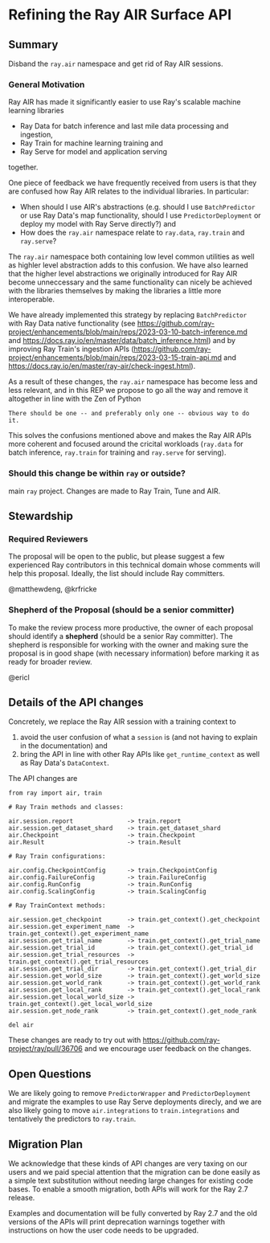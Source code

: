 # Refining the Ray AIR Surface API

## Summary

Disband the `ray.air` namespace and get rid of Ray AIR sessions.

### General Motivation

Ray AIR has made it significantly easier to use Ray's scalable machine learning
libraries
- Ray Data for batch inference and last mile data processing and ingestion,
- Ray Train for machine learning training and
- Ray Serve for model and application serving

together.

One piece of feedback we have frequently received from users is that they are confused how Ray AIR
relates to the individual libraries. In particular:
- When should I use AIR's abstractions (e.g. should I use `BatchPredictor` or use Ray Data's map functionality,
should I use `PredictorDeployment` or deploy my model with Ray Serve directly?) and
- How does the `ray.air` namespace relate to `ray.data`, `ray.train` and `ray.serve`?

The `ray.air` namespace both containing low level common utilities as well as highler level
abstraction adds to this confusion. We have also learned that the higher level abstractions we
originally introduced for Ray AIR become unneccessary and the same functionality can nicely be achieved
with the libraries themselves by making the libraries a little more interoperable.

We have already implemented this strategy by replacing `BatchPredictor` with Ray Data native functionality
(see https://github.com/ray-project/enhancements/blob/main/reps/2023-03-10-batch-inference.md and
https://docs.ray.io/en/master/data/batch_inference.html) and by
improving Ray Train's ingestion APIs
(https://github.com/ray-project/enhancements/blob/main/reps/2023-03-15-train-api.md and
https://docs.ray.io/en/master/ray-air/check-ingest.html).

As a result of these changes, the `ray.air` namespace has become less and less relevant, and in this
REP we propose to go all the way and remove it altogether in line with the Zen of Python
```
There should be one -- and preferably only one -- obvious way to do it.
```
This solves the confusions mentioned above and makes the Ray AIR APIs more coherent and focused around
the cricital workloads (`ray.data` for batch inference, `ray.train` for training and `ray.serve` for serving).

### Should this change be within `ray` or outside?

main `ray` project. Changes are made to Ray Train, Tune and AIR.

## Stewardship

### Required Reviewers
The proposal will be open to the public, but please suggest a few experienced Ray contributors in this technical domain whose comments will help this proposal. Ideally, the list should include Ray committers.

@matthewdeng, @krfricke

### Shepherd of the Proposal (should be a senior committer)
To make the review process more productive, the owner of each proposal should identify a **shepherd** (should be a senior Ray committer). The shepherd is responsible for working with the owner and making sure the proposal is in good shape (with necessary information) before marking it as ready for broader review.

@ericl

## Details of the API changes

Concretely, we replace the Ray AIR session with a training context to
1. avoid the user confusion of what a `session` is (and not having to explain in the documentation) and
2. bring the API in line with other Ray APIs like `get_runtime_context` as well as Ray Data's `DataContext`.

The API changes are
```
from ray import air, train

# Ray Train methods and classes:

air.session.report               -> train.report
air.session.get_dataset_shard    -> train.get_dataset_shard
air.Checkpoint                   -> train.Checkpoint
air.Result                       -> train.Result

# Ray Train configurations:

air.config.CheckpointConfig      -> train.CheckpointConfig
air.config.FailureConfig         -> train.FailureConfig
air.config.RunConfig             -> train.RunConfig
air.config.ScalingConfig         -> train.ScalingConfig

# Ray TrainContext methods:

air.session.get_checkpoint       -> train.get_context().get_checkpoint
air.session.get_experiment_name  -> train.get_context().get_experiment_name
air.session.get_trial_name       -> train.get_context().get_trial_name
air.session.get_trial_id         -> train.get_context().get_trial_id
air.session.get_trial_resources  -> train.get_context().get_trial_resources
air.session.get_trial_dir        -> train.get_context().get_trial_dir
air.session.get_world_size       -> train.get_context().get_world_size
air.session.get_world_rank       -> train.get_context().get_world_rank
air.session.get_local_rank       -> train.get_context().get_local_rank
air.session.get_local_world_size -> train.get_context().get_local_world_size
air.session.get_node_rank        -> train.get_context().get_node_rank

del air
```

These changes are ready to try out with https://github.com/ray-project/ray/pull/36706 and we encourage user feedback on the changes.

## Open Questions

We are likely going to remove `PredictorWrapper` and `PredictorDeployment` and migrate the examples to use Ray Serve deployments
direcly, and we are also likely going to move `air.integrations` to `train.integrations` and tentatively the predictors to `ray.train`.

## Migration Plan

We acknowledge that these kinds of API changes are very taxing on our users and we paid special attention that the migration can be done
easily as a simple text substitution without needing large changes for existing code bases. To enable a smooth migration, both APIs will
work for the Ray 2.7 release.

Examples and documentation will be fully converted by Ray 2.7 and the old versions of the APIs will print deprecation warnings together
with instructions on how the user code needs to be upgraded.
